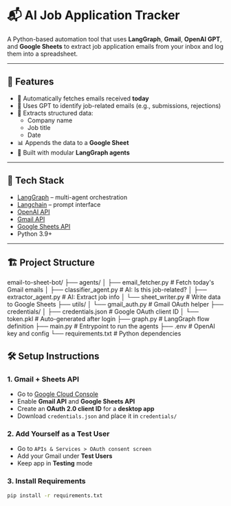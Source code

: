 # 📬 AI Job Application Tracker

A Python-based automation tool that uses **LangGraph**, **Gmail**, **OpenAI GPT**, and **Google Sheets** to extract job application emails from your inbox and log them into a spreadsheet.

---

## 🚀 Features

- 📅 Automatically fetches emails received **today**
- 🤖 Uses GPT to identify job-related emails (e.g., submissions, rejections)
- 🧠 Extracts structured data:
  - Company name
  - Job title
  - Date
- 📊 Appends the data to a **Google Sheet**
- 🧩 Built with modular **LangGraph agents**

---

## 🧰 Tech Stack

- [LangGraph](https://www.langgraph.dev/) – multi-agent orchestration
- [Langchain](https://www.langchain.com/) – prompt interface
- [OpenAI API](https://platform.openai.com/)
- [Gmail API](https://developers.google.com/gmail/api)
- [Google Sheets API](https://developers.google.com/sheets/api)
- Python 3.9+

---

## 🏗 Project Structure

email-to-sheet-bot/
├── agents/
│ ├── email_fetcher.py # Fetch today's Gmail emails
│ ├── classifier_agent.py # AI: Is this job-related?
│ ├── extractor_agent.py # AI: Extract job info
│ └── sheet_writer.py # Write data to Google Sheets
├── utils/
│ └── gmail_auth.py # Gmail OAuth helper
├── credentials/
│ ├── credentials.json # Google OAuth client ID
│ └── token.pkl # Auto-generated after login
├── graph.py # LangGraph flow definition
├── main.py # Entrypoint to run the agents
├── .env # OpenAI key and config
└── requirements.txt # Python dependencies



## 🛠 Setup Instructions

### 1. Gmail + Sheets API

- Go to [Google Cloud Console](https://console.cloud.google.com/)
- Enable **Gmail API** and **Google Sheets API**
- Create an **OAuth 2.0 client ID** for a **desktop app**
- Download `credentials.json` and place it in `credentials/`

### 2. Add Yourself as a Test User

- Go to `APIs & Services > OAuth consent screen`
- Add your Gmail under **Test Users**
- Keep app in **Testing** mode

### 3. Install Requirements

```bash
pip install -r requirements.txt 
